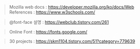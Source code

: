 > Mozilla web docs : https://developer.mozilla.org/ko/docs/Web  
> References : https://www.w3schools.com/  

> @font-face 설명 : https://webclub.tistory.com/261  


> Online Font : https://fonts.google.com/

> 30 projects : https://skm1104.tistory.com/51?category=779639
